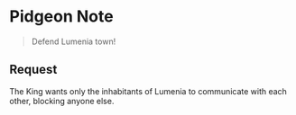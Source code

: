 # Pidgeon Note

> Defend Lumenia town!

## Request
The King wants only the inhabitants of Lumenia to communicate with each other, blocking anyone else.
